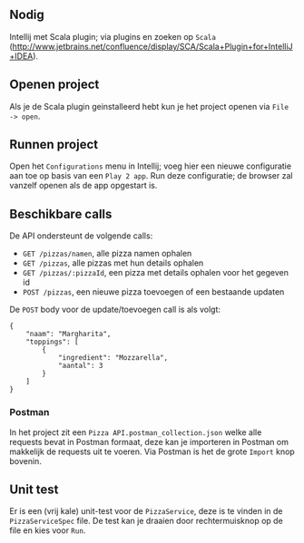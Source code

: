 ## Nodig

Intellij met Scala plugin; via plugins en zoeken op `Scala` (http://www.jetbrains.net/confluence/display/SCA/Scala+Plugin+for+IntelliJ+IDEA).

## Openen project

Als je de Scala plugin geinstalleerd hebt kun je het project openen via `File -> open`.

## Runnen project

Open het `Configurations` menu in Intellij; voeg hier een nieuwe configuratie aan toe op basis van een `Play 2 app`. Run deze configuratie; de browser zal vanzelf openen als de app opgestart is.

## Beschikbare calls

De API ondersteunt de volgende calls:

* `GET /pizzas/namen`, alle pizza namen ophalen
* `GET /pizzas`, alle pizzas met hun details ophalen
* `GET /pizzas/:pizzaId`, een pizza met details ophalen voor het gegeven id
* `POST /pizzas`, een nieuwe pizza toevoegen of een bestaande updaten

De `POST` body voor de update/toevoegen call is als volgt:
```
{
    "naam": "Margharita",
    "toppings": [
        {
            "ingredient": "Mozzarella",
            "aantal": 3
        }
    ]
}
```

### Postman

In het project zit een `Pizza API.postman_collection.json` welke alle requests bevat in Postman formaat, deze kan je importeren in Postman om makkelijk de requests uit te voeren. Via Postman is het de grote `Import` knop bovenin.

## Unit test

Er is een (vrij kale) unit-test voor de `PizzaService`, deze is te vinden in de `PizzaServiceSpec` file. De test kan je draaien door rechtermuisknop op de file en kies voor `Run`. 